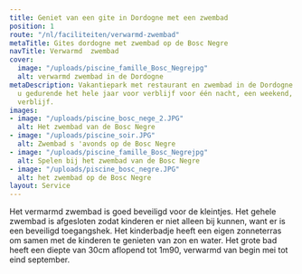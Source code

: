 ```yaml
---
title: Geniet van een gite in Dordogne met een zwembad
position: 1
route: "/nl/faciliteiten/verwarmd-zwembad"
metaTitle: Gites dordogne met zwembad op de Bosc Negre
navTitle: Verwarmd  zwembad
cover:
  image: "/uploads/piscine_famille_Bosc_Negrejpg"
  alt: verwarmd zwembad in de Dordogne
metaDescription: Vakantiepark met restaurant en zwembad in de Dordogne. Wij ontvangen
  u gedurende het hele jaar voor verblijf voor één nacht, een weekend, of een langer
  verblijf.
images:
- image: "/uploads/piscine_bosc_nege_2.JPG"
  alt: Het zwembad van de Bosc Negre
- image: "/uploads/piscine_soir.JPG"
  alt: Zwembad s 'avonds op de Bosc Negre
- image: "/uploads/piscine_famille_Bosc_Negrejpg"
  alt: Spelen bij het zwembad van de Bosc Negre
- image: "/uploads/piscine_bosc_negre.JPG"
  alt: het zwembad op de Bosc Negre
layout: Service
---
```


Het vermarmd zwembad is goed beveiligd voor de kleintjes. Het gehele zwembad is afgesloten zodat kinderen er niet alleen bij kunnen, want er is een beveiligd toegangshek. Het kinderbadje heeft een eigen zonneterras om samen met de kinderen te genieten van zon en water. Het grote bad heeft een diepte van 30cm aflopend tot 1m90, verwarmd van begin mei tot eind september.